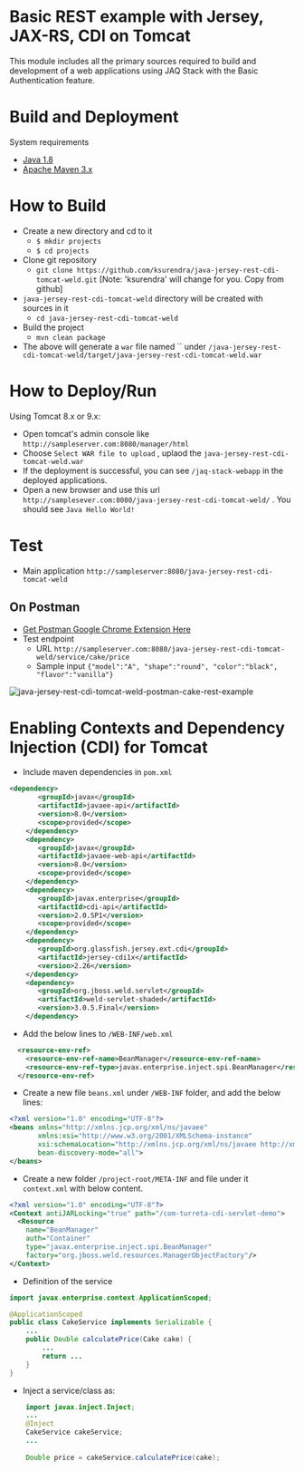 # Basic REST example with Jersey, JAX-RS, CDI on Tomcat
This module includes all the primary sources required to build and development of a web applications using JAQ Stack with the Basic Authentication feature.

# Build and Deployment
System requirements
* [Java 1.8](http://www.oracle.com/technetwork/java/javase/downloads/jdk8-downloads-2133151.html)
* [Apache Maven 3.x](https://maven.apache.org/download.cgi)


# How to Build
* Create a new directory and cd to it
  * `$ mkdir projects`
  * `$ cd projects`
* Clone git repository  
  * `git clone https://github.com/ksurendra/java-jersey-rest-cdi-tomcat-weld.git` [Note: 'ksurendra' will change for you. Copy from github]
* `java-jersey-rest-cdi-tomcat-weld` directory will be created with sources in it
  * `cd java-jersey-rest-cdi-tomcat-weld`
* Build the project
  * `mvn clean package`
* The above will generate a `war` file named `` under `/java-jersey-rest-cdi-tomcat-weld/target/java-jersey-rest-cdi-tomcat-weld.war`

# How to Deploy/Run
Using Tomcat 8.x or 9.x:
* Open tomcat's admin console like `http://sampleserver.com:8080/manager/html` 
* Choose `Select WAR file to upload` , uplaod the `java-jersey-rest-cdi-tomcat-weld.war`
* If the deployment is successful, you can see `/jaq-stack-webapp` in the deployed applications.
* Open a new browser and use this url `http://samplesever.com:8080/java-jersey-rest-cdi-tomcat-weld/` . You should see `Java Hello World!`

# Test
* Main application `http://sampleserver:8080/java-jersey-rest-cdi-tomcat-weld`

## On Postman
* [Get Postman Google Chrome Extension Here](https://chrome.google.com/webstore/detail/postman/fhbjgbiflinjbdggehcddcbncdddomop?hl=en)
* Test endpoint
  * URL `http://sampleserver.com:8080/java-jersey-rest-cdi-tomcat-weld/service/cake/price`
  * Sample input ```{"model":"A", "shape":"round", "color":"black", "flavor":"vanilla"}```
  

![java-jersey-rest-cdi-tomcat-weld-postman-cake-rest-example](https://user-images.githubusercontent.com/902972/49599138-d962f180-f945-11e8-959d-fed2b177283d.png)


# Enabling Contexts and Dependency Injection (CDI) for Tomcat
* Include maven dependencies in `pom.xml`

```xml
<dependency>
       <groupId>javax</groupId>
       <artifactId>javaee-api</artifactId>
       <version>8.0</version>
       <scope>provided</scope>
    </dependency>
    <dependency>
       <groupId>javax</groupId>
       <artifactId>javaee-web-api</artifactId>
       <version>8.0</version>
       <scope>provided</scope>
    </dependency>
    <dependency>
       <groupId>javax.enterprise</groupId>
       <artifactId>cdi-api</artifactId>
       <version>2.0.SP1</version>
       <scope>provided</scope>
    </dependency>
    <dependency>
       <groupId>org.glassfish.jersey.ext.cdi</groupId>
       <artifactId>jersey-cdi1x</artifactId>
       <version>2.26</version>
    </dependency>
    <dependency>
       <groupId>org.jboss.weld.servlet</groupId>
       <artifactId>weld-servlet-shaded</artifactId>
       <version>3.0.5.Final</version>
    </dependency>
```

* Add the below lines to `/WEB-INF/web.xml`
```xml
  <resource-env-ref>
    <resource-env-ref-name>BeanManager</resource-env-ref-name>
    <resource-env-ref-type>javax.enterprise.inject.spi.BeanManager</resource-env-ref-type>
  </resource-env-ref>
```

* Create a new file `beans.xml` under `/WEB-INF` folder, and add the below lines:
```xml
<?xml version="1.0" encoding="UTF-8"?>
<beans xmlns="http://xmlns.jcp.org/xml/ns/javaee"
       xmlns:xsi="http://www.w3.org/2001/XMLSchema-instance"
       xsi:schemaLocation="http://xmlns.jcp.org/xml/ns/javaee http://xmlns.jcp.org/xml/ns/javaee/beans_1_1.xsd"
       bean-discovery-mode="all">
</beans>
```

* Create a new folder `/project-root/META-INF` and file under it `context.xml` with below content.
```xml
<?xml version="1.0" encoding="UTF-8"?>
<Context antiJARLocking="true" path="/com-turreta-cdi-servlet-demo">
  <Resource
    name="BeanManager"
    auth="Container"
    type="javax.enterprise.inject.spi.BeanManager"
    factory="org.jboss.weld.resources.ManagerObjectFactory"/>
</Context>
``` 

* Definition of the service
```java
import javax.enterprise.context.ApplicationScoped;

@ApplicationScoped
public class CakeService implements Serializable {
    ...
    public Double calculatePrice(Cake cake) {
        ...
        return ...
    }
}
```

* Inject a service/class as:
```java
    import javax.inject.Inject;
    ...
    @Inject
    CakeService cakeService;
    ...
    
    Double price = cakeService.calculatePrice(cake);
```